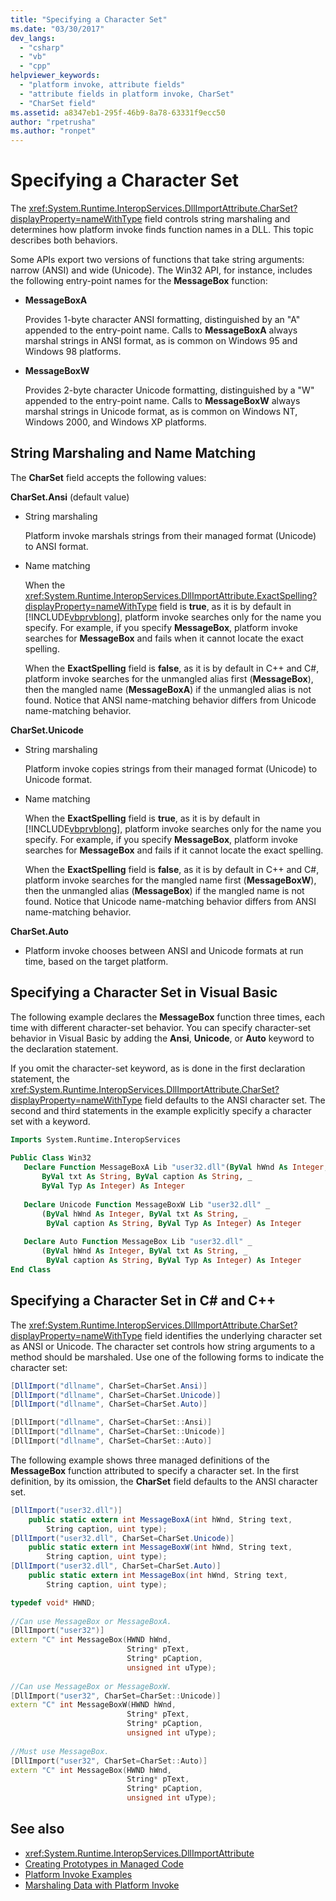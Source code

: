 ```yaml
---
title: "Specifying a Character Set"
ms.date: "03/30/2017"
dev_langs: 
  - "csharp"
  - "vb"
  - "cpp"
helpviewer_keywords: 
  - "platform invoke, attribute fields"
  - "attribute fields in platform invoke, CharSet"
  - "CharSet field"
ms.assetid: a8347eb1-295f-46b9-8a78-63331f9ecc50
author: "rpetrusha"
ms.author: "ronpet"
---
```

# Specifying a Character Set
The <xref:System.Runtime.InteropServices.DllImportAttribute.CharSet?displayProperty=nameWithType> field controls string marshaling and determines how platform invoke finds function names in a DLL. This topic describes both behaviors.  
  
 Some APIs export two versions of functions that take string arguments: narrow (ANSI) and wide (Unicode). The Win32 API, for instance, includes the following entry-point names for the **MessageBox** function:  
  
-   **MessageBoxA**  
  
     Provides 1-byte character ANSI formatting, distinguished by an "A" appended to the entry-point name. Calls to **MessageBoxA** always marshal strings in ANSI format, as is common on Windows 95 and Windows 98 platforms.  
  
-   **MessageBoxW**  
  
     Provides 2-byte character Unicode formatting, distinguished by a "W" appended to the entry-point name. Calls to **MessageBoxW** always marshal strings in Unicode format, as is common on Windows NT, Windows 2000, and Windows XP platforms.  
  
## String Marshaling and Name Matching  
 The **CharSet** field accepts the following values:  
  
 **CharSet.Ansi** (default value)  
  
-   String marshaling  
  
     Platform invoke marshals strings from their managed format (Unicode) to ANSI format.  
  
-   Name matching  
  
     When the <xref:System.Runtime.InteropServices.DllImportAttribute.ExactSpelling?displayProperty=nameWithType> field is **true**, as it is by default in [!INCLUDE[vbprvblong](../../../includes/vbprvblong-md.md)], platform invoke searches only for the name you specify. For example, if you specify **MessageBox**, platform invoke searches for **MessageBox** and fails when it cannot locate the exact spelling.  
  
     When the **ExactSpelling** field is **false**, as it is by default in C++ and C#, platform invoke searches for the unmangled alias first (**MessageBox**), then the mangled name (**MessageBoxA**) if the unmangled alias is not found. Notice that ANSI name-matching behavior differs from Unicode name-matching behavior.  
  
 **CharSet.Unicode**  
  
-   String marshaling  
  
     Platform invoke copies strings from their managed format (Unicode) to Unicode format.  
  
-   Name matching  
  
     When the **ExactSpelling** field is **true**, as it is by default in [!INCLUDE[vbprvblong](../../../includes/vbprvblong-md.md)], platform invoke searches only for the name you specify. For example, if you specify **MessageBox**, platform invoke searches for **MessageBox** and fails if it cannot locate the exact spelling.  
  
     When the **ExactSpelling** field is **false**, as it is by default in C++ and C#, platform invoke searches for the mangled name first (**MessageBoxW**), then the unmangled alias (**MessageBox**) if the mangled name is not found. Notice that Unicode name-matching behavior differs from ANSI name-matching behavior.  
  
 **CharSet.Auto**  
  
-   Platform invoke chooses between ANSI and Unicode formats at run time, based on the target platform.  
  
## Specifying a Character Set in Visual Basic  
 The following example declares the **MessageBox** function three times, each time with different character-set behavior. You can specify character-set behavior in Visual Basic by adding the **Ansi**, **Unicode**, or **Auto** keyword to the declaration statement.  
  
 If you omit the character-set keyword, as is done in the first declaration statement, the <xref:System.Runtime.InteropServices.DllImportAttribute.CharSet?displayProperty=nameWithType> field defaults to the ANSI character set. The second and third statements in the example explicitly specify a character set with a keyword.  
  
```vb  
Imports System.Runtime.InteropServices  
  
Public Class Win32  
   Declare Function MessageBoxA Lib "user32.dll"(ByVal hWnd As Integer, _  
       ByVal txt As String, ByVal caption As String, _  
       ByVal Typ As Integer) As Integer  
  
   Declare Unicode Function MessageBoxW Lib "user32.dll" _  
       (ByVal hWnd As Integer, ByVal txt As String, _  
        ByVal caption As String, ByVal Typ As Integer) As Integer  
  
   Declare Auto Function MessageBox Lib "user32.dll" _  
       (ByVal hWnd As Integer, ByVal txt As String, _  
        ByVal caption As String, ByVal Typ As Integer) As Integer  
End Class  
```  
  
## Specifying a Character Set in C# and C++  
 The <xref:System.Runtime.InteropServices.DllImportAttribute.CharSet?displayProperty=nameWithType> field identifies the underlying character set as ANSI or Unicode. The character set controls how string arguments to a method should be marshaled. Use one of the following forms to indicate the character set:  
  
```csharp  
[DllImport("dllname", CharSet=CharSet.Ansi)]  
[DllImport("dllname", CharSet=CharSet.Unicode)]  
[DllImport("dllname", CharSet=CharSet.Auto)]  
```  
  
```cpp  
[DllImport("dllname", CharSet=CharSet::Ansi)]  
[DllImport("dllname", CharSet=CharSet::Unicode)]  
[DllImport("dllname", CharSet=CharSet::Auto)]  
```  
  
 The following example shows three managed definitions of the **MessageBox** function attributed to specify a character set. In the first definition, by its omission, the **CharSet** field defaults to the ANSI character set.  
  
```csharp  
[DllImport("user32.dll")]  
    public static extern int MessageBoxA(int hWnd, String text,   
        String caption, uint type);  
[DllImport("user32.dll", CharSet=CharSet.Unicode)]  
    public static extern int MessageBoxW(int hWnd, String text,   
        String caption, uint type);  
[DllImport("user32.dll", CharSet=CharSet.Auto)]  
    public static extern int MessageBox(int hWnd, String text,   
        String caption, uint type);  
```  
  
```cpp  
typedef void* HWND;  
  
//Can use MessageBox or MessageBoxA.  
[DllImport("user32")]  
extern "C" int MessageBox(HWND hWnd,  
                          String* pText,  
                          String* pCaption,  
                          unsigned int uType);  
  
//Can use MessageBox or MessageBoxW.  
[DllImport("user32", CharSet=CharSet::Unicode)]  
extern "C" int MessageBoxW(HWND hWnd,  
                          String* pText,  
                          String* pCaption,  
                          unsigned int uType);  
  
//Must use MessageBox.  
[DllImport("user32", CharSet=CharSet::Auto)]  
extern "C" int MessageBox(HWND hWnd,  
                          String* pText,  
                          String* pCaption,  
                          unsigned int uType);  
```  
  
## See also
- <xref:System.Runtime.InteropServices.DllImportAttribute>
- [Creating Prototypes in Managed Code](../../../docs/framework/interop/creating-prototypes-in-managed-code.md)
- [Platform Invoke Examples](../../../docs/framework/interop/platform-invoke-examples.md)
- [Marshaling Data with Platform Invoke](../../../docs/framework/interop/marshaling-data-with-platform-invoke.md)
